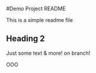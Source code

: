 #Demo Project README

This is a simple readme file

## Heading 2

Just some text & more! on branch!

OOO
